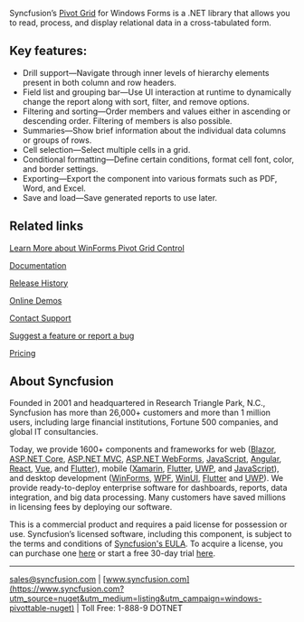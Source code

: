 Syncfusion’s [Pivot Grid](https://www.syncfusion.com/winforms-ui-controls/pivot-grid?utm_source=nuget&utm_medium=listing&utm_campaign=windows-pivottable-nuget) for Windows Forms is a .NET library that allows you to read, process, and display relational data in a cross-tabulated form.

## Key features:
* Drill support—Navigate through inner levels of hierarchy elements present in both column and row headers.
* Field list and grouping bar—Use UI interaction at runtime to dynamically change the report along with sort, filter, and remove options.
* Filtering and sorting—Order members and values either in ascending or descending order. Filtering of members is also possible.
* Summaries—Show brief information about the individual data columns or groups of rows.
* Cell selection—Select multiple cells in a grid.
* Conditional formatting—Define certain conditions, format cell font, color, and border settings.
* Exporting—Export the component into various formats such as PDF, Word, and Excel.
* Save and load—Save generated reports to use later.

## Related links
[Learn More about WinForms Pivot Grid Control](https://www.syncfusion.com/winforms-ui-controls/pivot-grid?utm_source=nuget&utm_medium=listing&utm_campaign=windows-pivottable-nugett)

[Documentation](https://help.syncfusion.com/windowsforms/pivotgrid/overview?utm_source=nuget&utm_medium=listing&utm_campaign=windows-pivottable-nuget)

[Release History](https://help.syncfusion.com/windowsforms/release-notes/v19.4.0.56?utm_source=nuget&utm_medium=listing&utm_campaign=windows-pivottable-nuget)

[Online Demos](https://github.com/syncfusion/winforms-demos/?utm_source=nuget&utm_medium=listing&utm_campaign=windows-pivottable-nuget)

[Contact Support](https://www.syncfusion.com/support/directtrac/incidents/newincident/?utm_source=nuget&utm_medium=listing&utm_campaign=windows-pivottable-nuget)

[Suggest a feature or report a bug](https://www.syncfusion.com/feedback/winforms?utm_source=nuget&utm_medium=listing&utm_campaign=windows-pivottable-nuget)

[Pricing](https://www.syncfusion.com/sales/products/windowsforms?utm_source=nuget&utm_medium=listing&utm_campaign=windows-pivottable-nuget)

## About Syncfusion
Founded in 2001 and headquartered in Research Triangle Park, N.C., Syncfusion has more than 26,000+ customers and more than 1 million users, including large financial institutions, Fortune 500 companies, and global IT consultancies.

Today, we provide 1600+ components and frameworks for web ([Blazor](https://www.syncfusion.com/blazor-components?utm_source=nuget&utm_medium=listing&utm_campaign=windows-pivottable-nuget), [ASP.NET Core](https://www.syncfusion.com/aspnet-core-ui-controls?utm_source=nuget&utm_medium=listing&utm_campaign=windows-pivottable-nuget), [ASP.NET MVC](https://www.syncfusion.com/aspnet-mvc-ui-controls?utm_source=nuget&utm_medium=listing&utm_campaign=windows-pivottable-nuget), [ASP.NET WebForms](https://www.syncfusion.com/jquery/aspnet-webforms-ui-controls?utm_source=nuget&utm_medium=listing&utm_campaign=windows-pivottable-nuget), [JavaScript](https://www.syncfusion.com/javascript-ui-controls?utm_source=nuget&utm_medium=listing&utm_campaign=windows-pivottable-nuget), [Angular](https://www.syncfusion.com/angular-ui-components?utm_source=nuget&utm_medium=listing&utm_campaign=windows-pivottable-nuget), [React](https://www.syncfusion.com/react-ui-components?utm_source=nuget&utm_medium=listing&utm_campaign=windows-pivottable-nuget), [Vue](https://www.syncfusion.com/vue-ui-components?utm_source=nuget&utm_medium=listing&utm_campaign=windows-pivottable-nuget), and [Flutter](https://www.syncfusion.com/flutter-widgets?utm_source=nuget&utm_medium=listing&utm_campaign=windows-pivottable-nuget)), mobile ([Xamarin](https://www.syncfusion.com/xamarin-ui-controls?utm_source=nuget&utm_medium=listing&utm_campaign=windows-pivottable-nuget), [Flutter](https://www.syncfusion.com/flutter-widgets?utm_source=nuget&utm_medium=listing&utm_campaign=windows-pivottable-nuget), [UWP](https://www.syncfusion.com/uwp-ui-controls?utm_source=nuget&utm_medium=listing&utm_campaign=windows-pivottable-nuget), and [JavaScript](https://www.syncfusion.com/javascript-ui-controls?utm_source=nuget&utm_medium=listing&utm_campaign=windows-pivottable-nuget)), and desktop development ([WinForms](https://www.syncfusion.com/winforms-ui-controls?utm_source=nuget&utm_medium=listing&utm_campaign=windows-pivottable-nuget), [WPF](https://www.syncfusion.com/wpf-ui-controls?utm_source=nuget&utm_medium=listing&utm_campaign=windows-pivottable-nuget), [WinUI](https://www.syncfusion.com/winui-controls?utm_source=nuget&utm_medium=listing&utm_campaign=windows-pivottable-nuget), [Flutter](https://www.syncfusion.com/flutter-widgets?utm_source=nuget&utm_medium=listing&utm_campaign=windows-pivottable-nuget) and [UWP](https://www.syncfusion.com/uwp-ui-controls?utm_source=nuget&utm_medium=listing&utm_campaign=windows-pivottable-nuget)). We provide ready-to-deploy enterprise software for dashboards, reports, data integration, and big data processing. Many customers have saved millions in licensing fees by deploying our software.


This is a commercial product and requires a paid license for possession or use. Syncfusion’s licensed software, including this component, is subject to the terms and conditions of [Syncfusion's EULA](https://www.syncfusion.com/eula/es/?utm_source=nuget&utm_medium=listing&utm_campaign=windows-pivottable-nuget). To acquire a license, you can purchase one [here]( https://www.syncfusion.com/sales/products/windowsforms?utm_source=nuget&utm_medium=listing&utm_campaign=windows-pivottable-nuget) or start a free 30-day trial [here](https://www.syncfusion.com/account/manage-trials/start-trials?utm_source=nuget&utm_medium=listing&utm_campaign=windows-pivottable-nuget).

___

[sales@syncfusion.com](mailto:sales@syncfusion.com?Subject=Syncfusion%20Notifications%20WinUI-%20NuGet) | [www.syncfusion.com](https://www.syncfusion.com?utm_source=nuget&utm_medium=listing&utm_campaign=windows-pivottable-nuget) | Toll Free: 1-888-9 DOTNET


